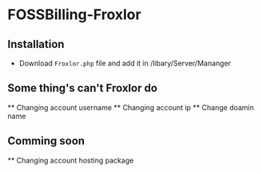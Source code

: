 # FOSSBilling-Froxlor



## Installation

* Download `Froxlor.php` file and add it in /libary/Server/Mananger

## Some thing's can't Froxlor do
** Changing account username
** Changing account ip
** Change doamin name
## Comming soon
** Changing account hosting package
